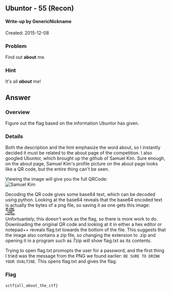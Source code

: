 ## Ubuntor - 55 (Recon) ##

#### Write-up by GenericNickname

Created: 2015-12-08

### Problem ###

Find out **about** me.

### Hint ###

It's all ***about*** me!

## Answer ##

### Overview ###

Figure out the flag based on the information Ubuntor has given.

### Details ###

Both the description and the hint emphasize the word about, so I instantly decided it must be related to the about page of the competition. I also googled Ubuntor, which brought up the github of Samuel Kim. Sure enough, on the about page, Samuel Kim's profile picture on the about page looks like a QR code, but the entire thing can't be seen.

Viewing the image will give you the full QRCode: 
<br/>
![Samuel Kim](http://sctf.io/img/team/SamuelKim.jpg)

Decoding the QR code gives some base64 text, which can be decoded using python. Looking at the base64 reveals that the base64 encoded text is actually the bytes of a png file, so saving it as one gets this image:
<br/>
![Ovaltine](/recon/ubuntor/ovaltine.png)
<br/>
Unfortuantely, this doesn't work as the flag, so there is more work to do. Downloading the original QR code and looking at it in either a hex editor or notepad++ reveals flag.txt towards the bottom of the file. This suggests that the image also contains a zip file, so changing the extension to .zip and opening it in a program such as 7zip will show flag.txt as its contents.

Trying to open flag.txt promopts the user for a password, and the first thing I tried was the message from the PNG we found earlier: `BE SURE TO DRINK YOUR OVALTINE`. This opens flag.txt and gives the flag.
### Flag ###

    sctf{all_about_the_ctf}


